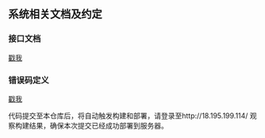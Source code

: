 ## 系统相关文档及约定

### 接口文档
[戳我](https://github.com/jjaaddiicc/xyl/blob/master/doc/%E6%8E%A5%E5%8F%A3.md)

### 错误码定义
[戳我](https://github.com/jjaaddiicc/xyl/blob/master/common/src/main/java/com/xingyi/logistic/common/bean/ErrCode.java)

代码提交至本仓库后，将自动触发构建和部署，请登录至http://18.195.199.114/ 观察构建结果，确保本次提交已经成功部署到服务器。

